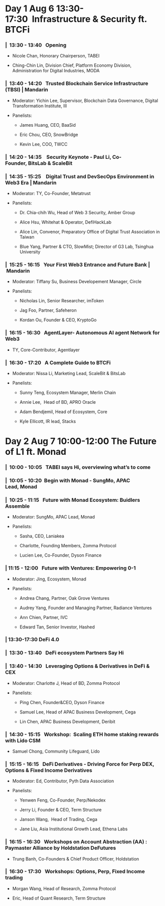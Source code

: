 # Day 1 Aug 6 13:30-17:30  Infrastructure & Security ft. BTCFi 

### |  13:30 - 13:40   Opening

-  Nicole Chan, Honorary Chairperson, TABEI
    
-  Ching-Chin Lin, Division Chief, Platform Economy Division, Administration for Digital Industries, MODA

### |  13:40 - 14:20   Trusted Blockchain Service Infrastructure (TBSI) | Mandarin

-  Moderator: Yichin Lee, Supervisor, Blockchain Data Governance, Digital Transformation Institute, III
    
-  Panelists:
    
    -  James Huang, CEO, BaaSid
        
    -  Eric Chou, CEO, SnowBridge
        
    -  Kevin Lee, COO, TWCC  ​

### |  14:20 - 14:35    Security Keynote - Paul Li, Co-Founder, BitsLab & ScaleBit
### |  14:35 - 15:25    Digital Trust and DevSecOps Environment in Web3 Era | Mandarin

-  Moderator: TY, Co-Founder, Metatrust
    
-  Panelists:
    
    -  Dr. Chia-chih Wu, Head of Web 3 Security, Amber Group
        
    -  Alice Hsu, Whitehat & Operator, DefiHackLab
        
    -  Alice Lin, Convenor, Preparatory Office of Digital Trust Association in Taiwan
        
    -  Blue Yang, Partner & CTO, SlowMist; Director of G3 Lab, Tsinghua University
           
### |  15:25 - 16:15   Your First Web3 Entrance and Future Bank | Mandarin

-  Moderator: Tiffany Su, Business Developement Manager, Circle
    
-  Panelists:
    
    -  Nicholas Lin, Senior Researcher, imToken
        
    -  Jag Foo, Partner, Safeheron
        
    -  Kordan Ou, Founder & CEO, KryptoGo

### |  16:15 - 16:30   AgentLayer- Autonomous AI agent Network for Web3

-  TY, Core-Contributor, Agentlayer
 ​  
### |  16:30 - 17:20   A Complete Guide to BTCFi

-  Moderator: Nissa Li, Marketing Lead, ScaleBit & BitsLab
    
-  Panelists:
    
    -  Sunny Teng, Ecosystem Manager, Merlin Chain
        
    -  Annie Lee,  Head of BD, APRO Oracle
        
    -  Adam Bendjemil, Head of Ecosystem, Core
        
    -  Kyle Ellicott, IR lead, Stacks

# Day 2 Aug 7 10:00-12:00 The Future of L1 ft. Monad 

### |  10:00 - 10:05   TABEI says Hi, overviewing what’s to come  
### |  10:05 - 10:20  Begin with Monad - SungMo, APAC Lead, Monad
### |  10:25 - 11:15   Future with Monad Ecosystem: Buidlers Assemble

-  Moderator: SungMo, APAC Lead, Monad
    
-  Panelists:​
    
    -  Sasha, CEO, Laniakea
        
    -  Charlotte, Founding Members, Zomma Protocol
        
    -  Lucien Lee, Co-Founder, Dyson Finance
        

### | 11:15 - 12:00   Future with Ventures: Empowering 0-1

-  Moderator: Jing, Ecosystem, Monad
    
-  Panelists:
    
    -  Andrea Chang, Partner, Oak Grove Ventures
        
    -  Audrey Yang, Founder and Managing Partner, Radiance Ventures
        
    -  Ann Chien, Partner, IVC
        
    -  Edward Tan, Senior Investor, Hashed 

### | 13:30-17:30 DeFi 4.0
### |  13:30 - 13:40   DeFi ecosystem Partners Say Hi  
### |  13:40 - 14:30   Leveraging Options & Derivatives in DeFi & CEX

-  Moderator: Charlotte J, Head of BD, Zomma Protocol
    
-  Panelists:​
    
    -  Ping Chen, Founder&CEO, Dyson Finance
        
    -  Samuel Lee, Head of APAC Business Development, Cega
        
    -  Lin Chen, APAC Business Development, Deribit
            
### |  14:30 - 15:15   Workshop:  Scaling ETH home staking rewards with Lido CSM

-  Samuel Chong, Community Lifeguard, Lido
     ​  
### |  15:15 - 16:15   DeFi Derivatives - Driving Force for Perp DEX, Options & Fixed Income Derivatives

-  Moderator: Ed, Contributor, Pyth Data Association
    
- Panelists:
    -  Yenwen Feng, Co-Founder, Perp/Nekodex
        
    -  Jerry Li, Founder & CEO, Term Structure
        
    -  Janson Wang,  Head of Trading, Cega
        
    -  Jane Liu, Asia Institutional Growth Lead, Ethena Labs      

### |  16:15 - 16:30   Workshops on Account Abstraction (AA) : Paymaster Alliance by Holdstation DeFutures

-  Trung Banh, Co-Founders & Chief Product Officer, Holdstation
       
### |  16:30 - 17:30   Workshops: Options, Perp, Fixed Income trading

-  Morgan Wang, Head of Research, Zomma Protocol 
    
-  ​Eric, Head of Quant Research, Term Structure


